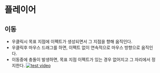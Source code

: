 # 플레이어
## 이동
* 우클릭시 목표 지점에 이펙트가 생성되면서 그 지점을 향해 움직인다.
* 우클릭후 마우스 드래그를 하면, 이펙트 없이 연속적으로 마우스 방향으로 움직인다.
* 이동중에 충돌이 발생하면, 목표 지점 이펙트가 있는 경우 없어지고 그 자리에서 정지한다.
[![test video](https://img.youtube.com/vi/QZRuYeaEQhI/0.jpg)](https://www.youtube.com/watch?v=QZRuYeaEQhI)